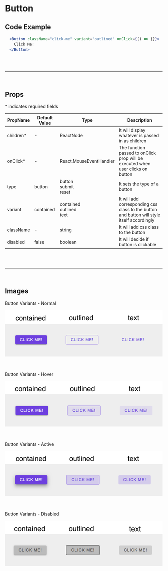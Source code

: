 # Button

## Code Example

```jsx
  <Button className="click-me" variant="outlined" onClick={() => {}}>
    Click Me!
  </Button>
```

<br />
<br />

---

<br />

## Props

\* indicates required fields

|PropName | Default Value | Type | Description |
|---------|---------------|-----------------|-------------|
| children* | - | ReactNode | It will display whatever is passed in as children |
| onClick* | - |  React.MouseEventHandler | The function passed to onClick prop will be executed when user clicks on button |
| type   | button        | button <br /> submit <br /> reset | It sets the type of a button |
| variant | contained | contained <br /> outlined <br /> text | It will add corresponding css class to the button and button will style itself accordingly |
| className | - | string | It will add css class to the button |
| disabled | false | boolean | It will decide if button is clickable |

<br />
<br />

---

<br />

## Images

Button Variants - Normal

![Button Variants Normal](README-assets/button-variants.png)

<br />

Button Variants - Hover

![Button Variants Hovered](README-assets/button-variants-hovered.png)

<br />

Button Variants - Active

![Button Variants Active](README-assets/button-variants-active.png)

<br />

Button Variants - Disabled

![Button Variants Disabled](README-assets/button-variants-disabled.png)

